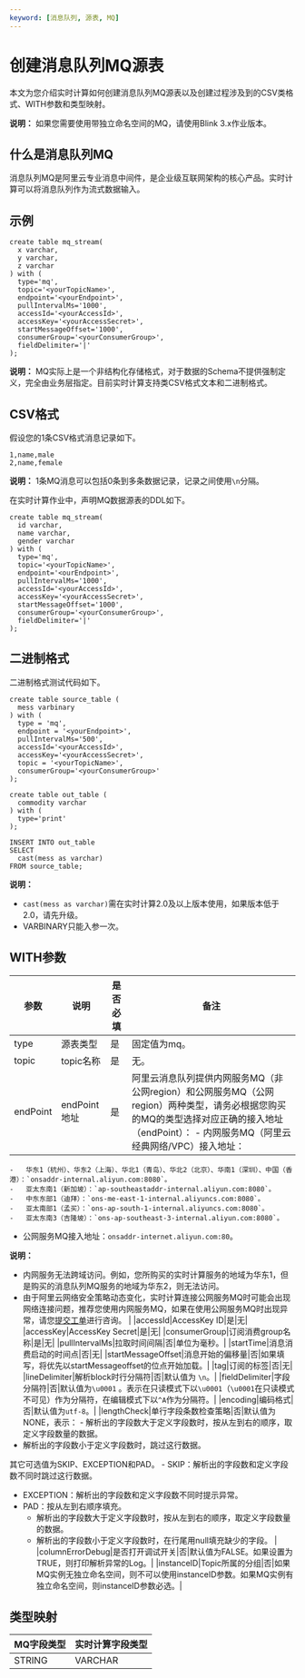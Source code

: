 ```yaml
---
keyword: [消息队列, 源表, MQ]
---
```


# 创建消息队列MQ源表

本文为您介绍实时计算如何创建消息队列MQ源表以及创建过程涉及到的CSV类格式、WITH参数和类型映射。

**说明：** 如果您需要使用带独立命名空间的MQ，请使用Blink 3.x作业版本。

## 什么是消息队列MQ

消息队列MQ是阿里云专业消息中间件，是企业级互联网架构的核心产品。实时计算可以将消息队列作为流式数据输入。

## 示例

```
create table mq_stream(
  x varchar,
  y varchar,
  z varchar
) with (
  type='mq',
  topic='<yourTopicName>',
  endpoint='<yourEndpoint>',
  pullIntervalMs='1000',
  accessId='<yourAccessId>',
  accessKey='<yourAccessSecret>',
  startMessageOffset='1000',
  consumerGroup='<yourConsumerGroup>',
  fieldDelimiter='|'
);
```

**说明：** MQ实际上是一个非结构化存储格式，对于数据的Schema不提供强制定义，完全由业务层指定。目前实时计算支持类CSV格式文本和二进制格式。

## CSV格式

假设您的1条CSV格式消息记录如下。

```
1,name,male 
2,name,female
```

**说明：** 1条MQ消息可以包括0条到多条数据记录，记录之间使用`\n`分隔。

在实时计算作业中，声明MQ数据源表的DDL如下。

```
create table mq_stream(
  id varchar,
  name varchar,
  gender varchar
) with (
  type='mq',
  topic='<yourTopicName>',
  endpoint='<ourEndpoint>',
  pullIntervalMs='1000',
  accessId='<yourAccessId>',
  accessKey='<yourAccessSecret>',
  startMessageOffset='1000',
  consumerGroup='<yourConsumerGroup>',
  fieldDelimiter='|'
);
```

## 二进制格式

二进制格式测试代码如下。

```
create table source_table (
  mess varbinary
) with (
  type = 'mq',
  endpoint = '<yourEndpoint>',
  pullIntervalMs='500',
  accessId='<yourAccessId>',
  accessKey='<yourAccessSecret>',
  topic = '<yourTopicName>',
  consumerGroup='<yourConsumerGroup>'
);

create table out_table (
  commodity varchar
) with (
  type='print'
);

INSERT INTO out_table
SELECT 
  cast(mess as varchar)
FROM source_table;
```

**说明：**

-   `cast(mess as varchar)`需在实时计算2.0及以上版本使用，如果版本低于2.0，请先升级。
-   VARBINARY只能入参一次。

## WITH参数

|参数|说明|是否必填|备注|
|--|--|----|--|
|type|源表类型|是|固定值为mq。|
|topic|topic名称|是|无。|
|endPoint|endPoint地址|是|阿里云消息队列提供内网服务MQ（非公网region）和公网服务MQ（公网region）两种类型，请务必根据您购买的MQ的类型选择对应正确的接入地址（endPoint）： -   内网服务MQ（阿里云经典网络/VPC）接入地址：
    -   华东1（杭州）、华东2（上海）、华北1（青岛）、华北2（北京）、华南1（深圳）、中国（香港）：`onsaddr-internal.aliyun.com:8080`。
    -   亚太东南1（新加坡）：`ap-southeastaddr-internal.aliyun.com:8080`。
    -   中东东部1（迪拜）：`ons-me-east-1-internal.aliyuncs.com:8080`。
    -   亚太南部1（孟买）：`ons-ap-south-1-internal.aliyuncs.com:8080`。
    -   亚太东南3（吉隆坡）：`ons-ap-southeast-3-internal.aliyun.com:8080`。
-   公网服务MQ接入地址：`onsaddr-internet.aliyun.com:80`。

**说明：**

-   内网服务无法跨域访问。例如，您所购买的实时计算服务的地域为华东1，但是购买的消息队列MQ服务的地域为华东2，则无法访问。
-   由于阿里云网络安全策略动态变化，实时计算连接公网服务MQ时可能会出现网络连接问题，推荐您使用内网服务MQ，如果在使用公网服务MQ时出现异常，请您[提交工单](https://account.alibabacloud.com/login/login.htm?oauth_callback=https%3A//ticket-intl.console.aliyun.com/%23)进行咨询。 |
|accessId|AccessKey ID|是|无|
|accessKey|AccessKey Secret|是|无|
|consumerGroup|订阅消费group名称|是|无|
|pullIntervalMs|拉取时间间隔|否|单位为毫秒。|
|startTime|消息消费启动的时间点|否|无|
|startMessageOffset|消息开始的偏移量|否|如果填写，将优先以startMessageoffset的位点开始加载。|
|tag|订阅的标签|否|无|
|lineDelimiter|解析block时行分隔符|否|默认值为 `\n`。|
|fieldDelimiter|字段分隔符|否|默认值为`\u0001` 。表示在只读模式下以`\u0001`（`\u0001`在只读模式不可见）作为分隔符，在编辑模式下以`^A`作为分隔符。|
|encoding|编码格式|否|默认值为`utf-8`。|
|lengthCheck|单行字段条数检查策略|否|默认值为NONE，表示： -   解析出的字段数大于定义字段数时，按从左到右的顺序，取定义字段数量的数据。
-   解析出的字段数小于定义字段数时，跳过这行数据。

其它可选值为SKIP、EXCEPTION和PAD。 -   SKIP：解析出的字段数和定义字段数不同时跳过这行数据。
-   EXCEPTION：解析出的字段数和定义字段数不同时提示异常。
-   PAD：按从左到右顺序填充。
    -   解析出的字段数大于定义字段数时，按从左到右的顺序，取定义字段数量的数据。
    -   解析出的字段数小于定义字段数时，在行尾用null填充缺少的字段。 |
|columnErrorDebug|是否打开调试开关|否|默认值为FALSE。如果设置为TRUE，则打印解析异常的Log。|
|instanceID|Topic所属的分组|否|如果MQ实例无独立命名空间，则不可以使用instanceID参数。如果MQ实例有独立命名空间，则instanceID参数必选。|

## 类型映射

|MQ字段类型|实时计算字段类型|
|------|--------|
|STRING|VARCHAR|


